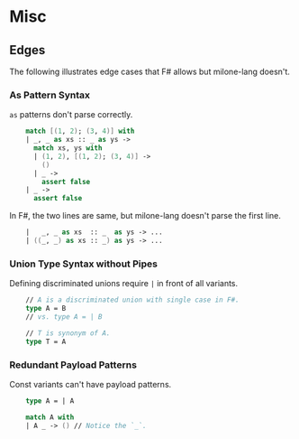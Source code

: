 # Misc

## Edges

The following illustrates edge cases that F# allows but milone-lang doesn't.

### As Pattern Syntax

`as` patterns don't parse correctly.

```fs
    match [(1, 2); (3, 4)] with
    | _, _ as xs :: _ as ys ->
      match xs, ys with
      | (1, 2), [(1, 2); (3, 4)] ->
        ()
      | _ ->
        assert false
    | _ ->
      assert false
```

In F#, the two lines are same, but milone-lang doesn't parse the first line.

```fsharp
    |   _, _ as xs  :: _  as ys -> ...
    | ((_, _) as xs :: _) as ys -> ...
```

### Union Type Syntax without Pipes

Defining discriminated unions require `|` in front of all variants.

```fs
    // A is a discriminated union with single case in F#.
    type A = B
    // vs. type A = | B

    // T is synonym of A.
    type T = A
```

### Redundant Payload Patterns

Const variants can't have payload patterns.

```fs
    type A = | A

    match A with
    | A _ -> () // Notice the `_`.
```
